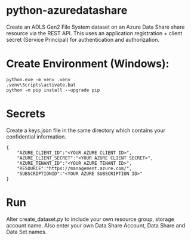 # python-azuredatashare
Create an ADLS Gen2 File System dataset on an Azure Data Share share resource via the REST API.  This uses an application registration + client secret (Service Principal) for authentication and authorization.

# Create Environment (Windows):

```
python.exe -m venv .venv
.venv\Scripts\activate.bat
python -m pip install --upgrade pip
```

# Secrets

Create a keys.json file in the same directory which contains your confidential information.

```
{
    "AZURE_CLIENT_ID":"<YOUR AZURE CLIENT ID>",
    "AZURE_CLIENT_SECRET":"<YOUR AZURE CLIENT SECRET>",
    "AZURE_TENANT_ID":"<YOUR AZURE TENANT ID>",
    "RESOURCE":"https://management.azure.com/",
    "SUBSCRIPTIONID":"<YOUR AZURE SUBSCRIPTION ID>"
}
```

# Run

Alter create_dataset.py to include your own resource group, storage account name. Also enter your own Data Share Account, Data Share and Data Set names.
